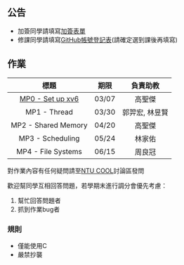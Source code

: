 ## 公告
* 加簽同學請填寫[加簽表單](https://docs.google.com/forms/d/e/1FAIpQLSfHSWQM96YAqhzH2rc5nmdoRG9jkIIU7PWeuJNnRAzuBsxYtQ/viewform)
* 修課同學請填寫[GitHub帳號登記表](https://docs.google.com/forms/d/e/1FAIpQLSfhC9EgGVVFL_03bdn1_F3OQA71CirCMYptzrsjL0SpGOaRoQ/viewform?usp=pp_url)(請確定選到課後再填寫)

## 作業

| 標題 | 期限 | 負責助教 |
| :-: | :-: | :-: |
| [MP0 - Set up xv6](./mp0.html) | 03/07 | 高聖傑 |
| MP1 - Thread | 03/30 | 郭羿宏, 林昱賢 |
| MP2 - Shared Memory | 04/20 | 高聖傑 |
| MP3 - Scheduling | 05/24  | 林家佑 |
| MP4 - File Systems | 06/15 | 周良冠 |

對作業內容有任何疑問請至[NTU COOL](https://cool.ntu.edu.tw/courses/4549/discussion_topics)討論區發問

歡迎幫同學互相回答問題，若學期末進行調分會優先考慮：
1. 幫忙回答問題者
2. 抓到作業bug者

### 規則
* 僅能使用C
* 嚴禁抄襲
